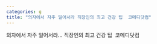 ```yaml
---
categories: g
title: "﻿의자에서 자주 일어서라 직장인의 최고 건강 팁﻿  코메디닷컴"
---
```

﻿의자에서 자주 일어서라... 직장인의 최고 건강 팁﻿&nbsp;&nbsp;코메디닷컴
